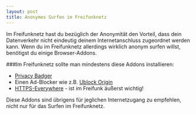 ```yaml
---
layout: post
title: Anonymes Surfen im Freifunknetz
---
```

Im Freifunknetz hast du bezüglich der Anonymität den Vorteil, dass dein Datenverkehr nicht eindeutig deinem Internetanschluss zugeordnet werden kann. Wenn du im Freifunknetz allerdings wirklich anonym surfen willst, benötigst du einige Browser-Addons.

###Im Freifunknetz sollte man mindestens diese Addons installieren:

 * [Privacy Badger](https://addons.mozilla.org/de/firefox/addon/privacy-badger-firefox/)
 * Einen Ad-Blocker wie z.B. [Ublock Origin](https://addons.mozilla.org/de/firefox/addon/ublock-origin/)
 * [HTTPS-Everywhere](https://www.eff.org/HTTPS-EVERYWHERE) - ist im Freifunk äußerst wichtig!

Diese Addons sind übrigens für jeglichen Internetzugang zu empfehlen, nicht nur für das Surfen im Freifunknetz.
 
